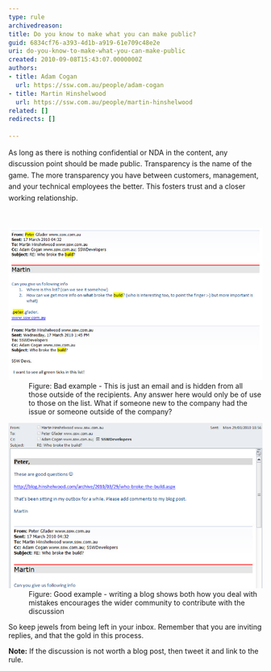 ```yaml
---
type: rule
archivedreason: 
title: Do you know to make what you can make public?
guid: 6834cf76-a393-4d1b-a919-61e709c48e2e
uri: do-you-know-to-make-what-you-can-make-public
created: 2010-09-08T15:43:07.0000000Z
authors:
- title: Adam Cogan
  url: https://ssw.com.au/people/adam-cogan
- title: Martin Hinshelwood
  url: https://ssw.com.au/people/martin-hinshelwood
related: []
redirects: []

---
```



​​<span style="line-height:1.6;">As long as there is nothing confidential or NDA in the content, any discussion point should be made public. Transparency is the name of the game. The more transparency you have between customers, management, and your technical employees the better. This fosters trust and a closer working relationship.</span>​​<br>
<br><excerpt class='endintro'></excerpt><br>
<dl class="badImage"><dt> <img alt="image" src="RulesBloggingPublicBad.jpg" style="width:800px;" /> </dt><dd>Figure: Bad example - This is just an email and is hidden from all those outside of the recipients. Any answer here would only be of use to those on the list. What if someone new to the company had the issue​ or someone outside of the company? </dd></dl><dl class="goodImage"><dt><img alt="image" src="RulesBloggingPublicGood.jpg" style="width:743px;" /></dt><dd>Figure: Good example - writing a blog shows both how you deal with mistakes encourages the wider community to contribute with the discussion</dd></dl><p>So keep jewels from being left in your inbox. Remember that you are inviting replies​, and that the gold in this process.</p><p><b>Note:</b> If the discussion is not worth a blog post, then tweet it and link to the rule.<br></p>


